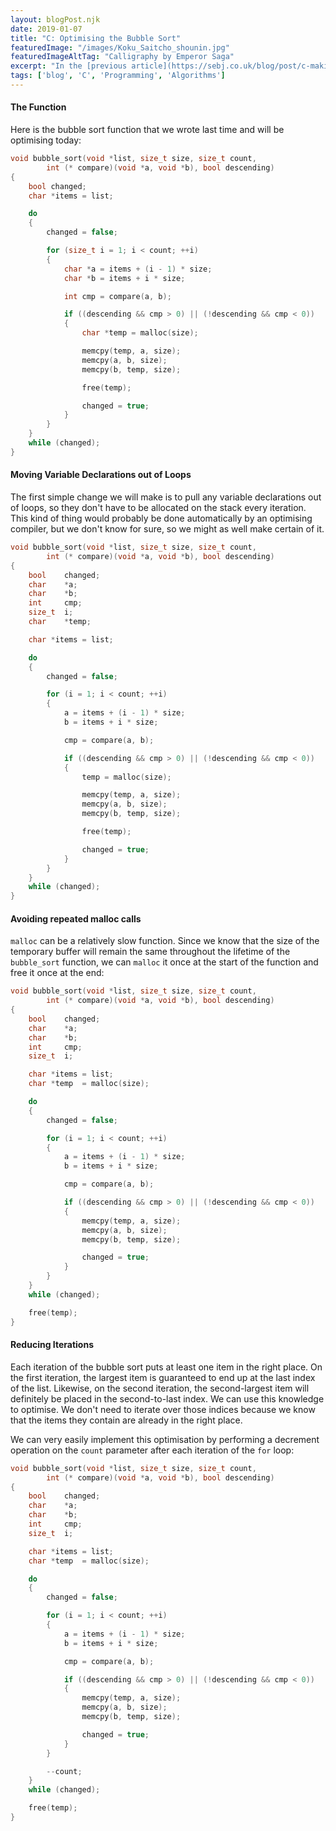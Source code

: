 ```yaml
---
layout: blogPost.njk
date: 2019-01-07
title: "C: Optimising the Bubble Sort"
featuredImage: "/images/Koku_Saitcho_shounin.jpg"
featuredImageAltTag: "Calligraphy by Emperor Saga"
excerpt: "In the [previous article](https://sebj.co.uk/blog/post/c-making-our-bubble-sort-flexible/) we upgraded our [basic bubble](http://sebj.co.uk/blog/c-programming-a-bubble-sort/) sort to work with any data type. Now we will make some small improvements to its performance."
tags: ['blog', 'C', 'Programming', 'Algorithms']
---
```


#### The Function

Here is the bubble sort function that we wrote last time and will be optimising today:

```c
void bubble_sort(void *list, size_t size, size_t count, 
        int (* compare)(void *a, void *b), bool descending)
{
    bool changed;
    char *items = list;

    do 
    {
        changed = false;

        for (size_t i = 1; i < count; ++i)
        {
            char *a = items + (i - 1) * size;
            char *b = items + i * size;

            int cmp = compare(a, b);

            if ((descending && cmp > 0) || (!descending && cmp < 0))
            {
                char *temp = malloc(size);

                memcpy(temp, a, size);
                memcpy(a, b, size);
                memcpy(b, temp, size);

                free(temp);

                changed = true;
            }
        }
    }
    while (changed);
}
```

#### Moving Variable Declarations out of Loops

The first simple change we will make is to pull any variable declarations out of loops, so they don't have to be allocated on the stack every iteration. This kind of thing would probably be done automatically by an optimising compiler, but we don't know for sure, so we might as well make certain of it.

```c
void bubble_sort(void *list, size_t size, size_t count, 
        int (* compare)(void *a, void *b), bool descending)
{
    bool    changed;
    char    *a;
    char    *b;
    int     cmp;
    size_t  i;
    char    *temp;

    char *items = list;

    do 
    {
        changed = false;

        for (i = 1; i < count; ++i)
        {
            a = items + (i - 1) * size;
            b = items + i * size;

            cmp = compare(a, b);

            if ((descending && cmp > 0) || (!descending && cmp < 0))
            {
                temp = malloc(size);

                memcpy(temp, a, size);
                memcpy(a, b, size);
                memcpy(b, temp, size);

                free(temp);

                changed = true;
            }
        }
    }
    while (changed);
}
```

#### Avoiding repeated malloc calls

`malloc` can be a relatively slow function. Since we know that the size of the temporary buffer will remain the same throughout the lifetime of the `bubble_sort` function, we can `malloc` it once at the start of the function and free it once at the end:

```c
void bubble_sort(void *list, size_t size, size_t count, 
        int (* compare)(void *a, void *b), bool descending)
{
    bool    changed;
    char    *a;
    char    *b;
    int     cmp;
    size_t  i;

    char *items = list;
    char *temp  = malloc(size);

    do 
    {
        changed = false;

        for (i = 1; i < count; ++i)
        {
            a = items + (i - 1) * size;
            b = items + i * size;

            cmp = compare(a, b);

            if ((descending && cmp > 0) || (!descending && cmp < 0))
            {
                memcpy(temp, a, size);
                memcpy(a, b, size);
                memcpy(b, temp, size);

                changed = true;
            }
        }
    }
    while (changed);

    free(temp);
}
```

#### Reducing Iterations

Each iteration of the bubble sort puts at least one item in the right place. On the first iteration, the largest item is guaranteed to end up at the last index of the list. Likewise, on the second iteration, the second-largest item will definitely be placed in the second-to-last index. We can use this knowledge to optimise. We don't need to iterate over those indices because we know that the items they contain are already in the right place.

We can very easily implement this optimisation by performing a decrement operation on the `count` parameter after each iteration of the `for` loop:

```c
void bubble_sort(void *list, size_t size, size_t count, 
        int (* compare)(void *a, void *b), bool descending)
{
    bool    changed;
    char    *a;
    char    *b;
    int     cmp;
    size_t  i;

    char *items = list;
    char *temp  = malloc(size);

    do 
    {
        changed = false;

        for (i = 1; i < count; ++i)
        {
            a = items + (i - 1) * size;
            b = items + i * size;

            cmp = compare(a, b);

            if ((descending && cmp > 0) || (!descending && cmp < 0))
            {
                memcpy(temp, a, size);
                memcpy(a, b, size);
                memcpy(b, temp, size);

                changed = true;
            }
        }

        --count;
    }
    while (changed);

    free(temp);
}
```

